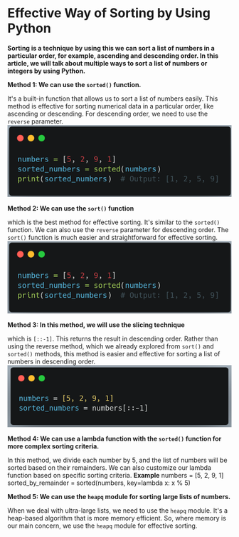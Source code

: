 # Effective Way of Sorting by Using Python

**Sorting is a technique by using this we can sort a list of numbers in a particular order, for example, ascending and descending order. In this article, we will talk about multiple ways to sort a list of numbers or integers by using Python.**



**Method 1: We can use the `sorted()` function.**

It's a built-in function that allows us to sort a list of numbers easily. This method is effective for sorting numerical data in a particular order, like ascending or descending. For descending order, we need to use the `reverse` parameter.
![**Example**](https://github.com/Sadhin404/professional-Certificate-In-Python-For-Machine-Learning-and-Data-Science-/blob/bafafb7f2da479a3200fbc54e1b0af07bc7c578b/How%20to%20sort%20a%20list%20of%20number%20by%20using%20python/Screenshot_2024-10-30-19-40-48-740_com.android.chrome.png)


**Method 2: We can use the `sort()` function**

which is the best method for effective sorting. It's similar to the `sorted()` function. We can also use the `reverse` parameter for descending order. The `sort()` function is much easier and straightforward for effective sorting.
![**Example**](https://github.com/Sadhin404/professional-Certificate-In-Python-For-Machine-Learning-and-Data-Science-/blob/bafafb7f2da479a3200fbc54e1b0af07bc7c578b/How%20to%20sort%20a%20list%20of%20number%20by%20using%20python/Screenshot_2024-10-30-19-40-48-740_com.android.chrome.png)



**Method 3: In this method, we will use the slicing technique**

which is `[::-1]`. This returns the result in descending order. Rather than using the reverse method, which we already explored from `sort()` and `sorted()` methods, this method is easier and effective for sorting a list of numbers in descending order.
![**Example**](https://github.com/Sadhin404/professional-Certificate-In-Python-For-Machine-Learning-and-Data-Science-/blob/9d4e340973adeb1c563f0f12e98702d0f5379df8/How%20to%20sort%20a%20list%20of%20number%20by%20using%20python/carbon%20(1).png)


**Method 4: We can use a lambda function with the `sorted()` function for more complex sorting criteria.** 

In this method, we divide each number by 5, and the list of numbers will be sorted based on their remainders. We can also customize our lambda function based on specific sorting criteria.
**Example**
numbers = [5, 2, 9, 1]
sorted_by_remainder = sorted(numbers, key=lambda x: x % 5)


**Method 5: We can use the `heapq` module for sorting large lists of numbers.**

When we deal with ultra-large lists, we need to use the `heapq` module. It's a heap-based algorithm that is more memory efficient. So, where memory is our main concern, we use the `heapq` module for effective sorting.
